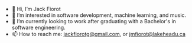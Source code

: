 - 👋 Hi, I’m Jack Fiorot
- 👀 I’m interested in software development, machine learning, and music.
- 🌱 I’m currently looking to work after graduating with a Bachelor's in software engineering.
- 📫 How to reach me: jackfiorotg@gmail.com, or jmfiorot@lakeheadu.ca

<!---
JackFiorot/JackFiorot is a ✨ special ✨ repository because its `README.md` (this file) appears on your GitHub profile.
You can click the Preview link to take a look at your changes.
--->
